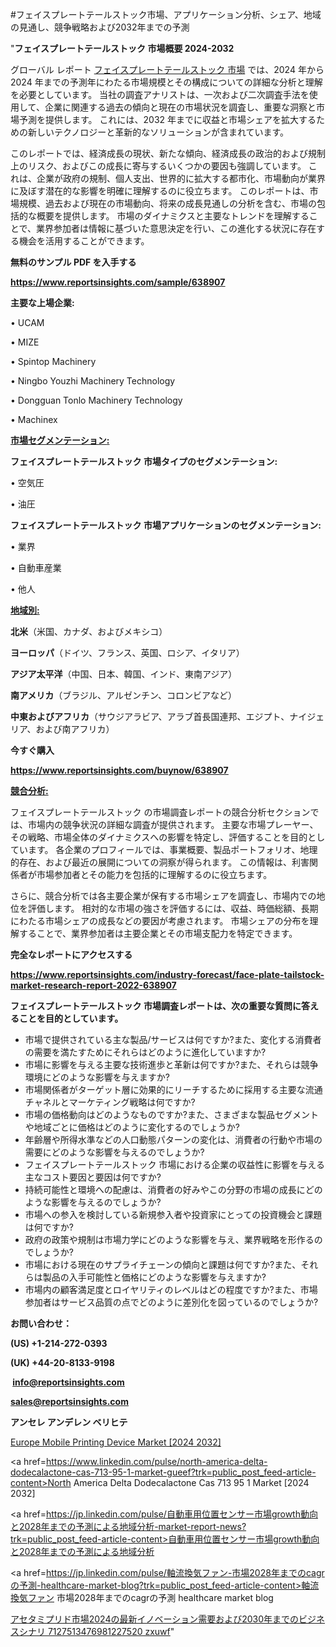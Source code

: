 #フェイスプレートテールストック市場、アプリケーション分析、シェア、地域の見通し、競争戦略および2032年までの予測

"<strong>フェイスプレートテールストック 市場概要 2024-2032</strong>

グローバル レポート <a href=https://www.reportsinsights.com/sample/638907>フェイスプレートテールストック 市場</a> では、2024 年から 2024 年までの予測年にわたる市場規模とその構成についての詳細な分析と理解を必要としています。 当社の調査アナリストは、一次および二次調査手法を使用して、企業に関連する過去の傾向と現在の市場状況を調査し、重要な洞察と市場予測を提供します。 これには、2032 年までに収益と市場シェアを拡大​​するための新しいテクノロジーと革新的なソリューションが含まれています。

このレポートでは、経済成長の現状、新たな傾向、経済成長の政治的および規制上のリスク、およびこの成長に寄与するいくつかの要因も強調しています。 これは、企業が政府の規制、個人支出、世界的に拡大する都市化、市場動向が業界に及ぼす潜在的な影響を明確に理解するのに役立ちます。 このレポートは、市場規模、過去および現在の市場動向、将来の成長見通しの分析を含む、市場の包括的な概要を提供します。 市場のダイナミクスと主要なトレンドを理解することで、業界参加者は情報に基づいた意思決定を行い、この進化する状況に存在する機会を活用することができます。

<strong><b>無料のサンプル PDF を入手する</b></strong>

<a href=https://www.reportsinsights.com/sample/638907><strong><u>https://www.reportsinsights.com/sample/638907</u></strong></a>

<strong>主要な上場企業:</strong>

• UCAM

• MIZE

• Spintop Machinery

• Ningbo Youzhi Machinery Technology

• Dongguan Tonlo Machinery Technology

• Machinex

<strong><u>市場セグメンテーション</u></strong><strong><u>:</u></strong>

<strong>フェイスプレートテールストック 市場タイプのセグメンテーション:</strong>

• 空気圧

• 油圧

<strong>フェイスプレートテールストック 市場アプリケーションのセグメンテーション:</strong>

• 業界

• 自動車産業

• 他人

<strong><u>地域別</u></strong><strong><u>:</u></strong>

<strong>北米</strong>（米国、カナダ、およびメキシコ）

<strong>ヨーロッパ</strong>（ドイツ、フランス、英国、ロシア、イタリア）

<strong>アジア太平洋</strong>（中国、日本、韓国、インド、東南アジア）

<strong>南アメリカ</strong>（ブラジル、アルゼンチン、コロンビアなど）

<strong>中東およびアフリカ</strong>（サウジアラビア、アラブ首長国連邦、エジプト、ナイジェリア、および南アフリカ）

<strong>今すぐ購入</strong>

<a href=https://www.reportsinsights.com/buynow/638907><strong><u>https://www.reportsinsights.com/buynow/638907</u></strong></a>

<strong><u>競合分析:</u></strong>

フェイスプレートテールストック の市場調査レポートの競合分析セクションでは、市場内の競争状況の詳細な調査が提供されます。 主要な市場プレーヤー、その戦略、市場全体のダイナミクスへの影響を特定し、評価することを目的としています。 各企業のプロフィールでは、事業概要、製品ポートフォリオ、地理的存在、および最近の展開についての洞察が得られます。 この情報は、利害関係者が市場参加者とその能力を包括的に理解するのに役立ちます。

さらに、競合分析では各主要企業が保有する市場シェアを調査し、市場内での地位を評価します。 相対的な市場の強さを評価するには、収益、時価総額、長期にわたる市場シェアの成長などの要因が考慮されます。 市場シェアの分布を理解することで、業界参加者は主要企業とその市場支配力を特定できます。

<strong>完全なレポートにアクセスする</strong>

<a href=https://www.reportsinsights.com/industry-forecast/face-plate-tailstock-market-research-report-2022-638907><strong><u><b>https://www.reportsinsights.com/industry-forecast/face-plate-tailstock-market-research-report-2022-638907</b></u></strong></a>

<strong><b>フェイスプレートテールストック 市場調査レポートは、次の重要な質問に答えることを目的としています。</b></strong>
<ul>
  <li>市場で提供されている主な製品/サービスは何ですか?また、変化する消費者の需要を満たすためにそれらはどのように進化していますか?</li>
  <li>市場に影響を与える主要な技術進歩と革新は何ですか?また、それらは競争環境にどのような影響を与えますか?</li>
  <li>市場関係者がターゲット層に効果的にリーチするために採用する主要な流通チャネルとマーケティング戦略は何ですか?</li>
  <li>市場の価格動向はどのようなものですか?また、さまざまな製品セグメントや地域ごとに価格はどのように変化するのでしょうか?</li>
  <li>年齢層や所得水準などの人口動態パターンの変化は、消費者の行動や市場の需要にどのような影響を与えるのでしょうか?</li>
  <li>フェイスプレートテールストック 市場における企業の収益性に影響を与える主なコスト要因と要因は何ですか?</li>
  <li>持続可能性と環境への配慮は、消費者の好みやこの分野の市場の成長にどのような影響を与えるのでしょうか?</li>
  <li>市場への参入を検討している新規参入者や投資家にとっての投資機会と課題は何ですか?</li>
  <li>政府の政策や規制は市場力学にどのような影響を与え、業界戦略を形作るのでしょうか?</li>
  <li>市場における現在のサプライチェーンの傾向と課題は何ですか?また、それらは製品の入手可能性と価格にどのような影響を与えますか?</li>
  <li>市場内の顧客満足度とロイヤリティのレベルはどの程度ですか?また、市場参加者はサービス品質の点でどのように差別化を図っているのでしょうか?</li>
</ul>
<strong>お問い合わせ：</strong>

<strong>(US) +1-214-272-0393</strong>

<strong>(UK) +44-20-8133-9198</strong>

<strong> </strong><a href=info@reportsinsights.com><strong><u>info@reportsinsights.com</u></strong></a>

<a href=sales@reportsinsights.com><strong><u>sales@reportsinsights.com</u></strong></a>

<strong>アンセレ アンデレン ベリヒテ</strong>

<a href=https://www.linkedin.com/pulse/europe-mobile-printing-device-markets-analysis-w0ndf/>Europe Mobile Printing Device Market [2024 2032]</a>

<a href=https://www.linkedin.com/pulse/north-america-delta-dodecalactone-cas-713-95-1-market-gueef?trk=public_post_feed-article-content>North America Delta Dodecalactone Cas 713 95 1 Market [2024 2032]</a>

<a href=https://jp.linkedin.com/pulse/自動車用位置センサー市場growth動向と2028年までの予測による地域分析-market-report-news?trk=public_post_feed-article-content>自動車用位置センサー市場growth動向と2028年までの予測による地域分析</a>

<a href=https://jp.linkedin.com/pulse/軸流換気ファン-市場2028年までのcagrの予測-healthcare-market-blog?trk=public_post_feed-article-content>軸流換気ファン 市場2028年までのcagrの予測 healthcare market blog</a>

<a href=https://www.linkedin.com/pulse/アセタミプリド市場2024の最新イノベーション需要および2030年までのビジネスシナリ-7127513476981227520-zxuwf/>アセタミプリド市場2024の最新イノベーション需要および2030年までのビジネスシナリ 7127513476981227520 zxuwf</a>"

